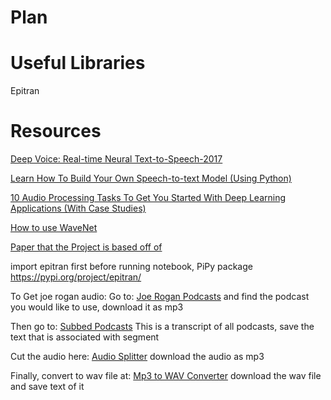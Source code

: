 Plan
===

Useful Libraries
===
Epitran


Resources
====
[Deep Voice: Real-time Neural Text-to-Speech-2017](https://arxiv.org/pdf/1702.07825.pdf)

[Learn How To Build Your Own Speech-to-text Model (Using Python)](https://www.analyticsvidhya.com/blog/2019/07/learn-build-first-speech-to-text-model-python/)

[10 Audio Processing Tasks To Get You Started With Deep Learning Applications (With Case Studies)](https://www.analyticsvidhya.com/blog/2018/01/10-audio-processing-projects-applications/)

[How to use WaveNet](https://towardsdatascience.com/how-wavenet-works-12e2420ef386)

[Paper that the Project is based off of](https://arxiv.org/pdf/1702.07825.pdf)

import epitran first before running notebook, PiPy package
https://pypi.org/project/epitran/

To Get joe rogan audio:
Go to:
[Joe Rogan Podcasts](http://podcasts.joerogan.net/podcasts/mark-normand)
and find the podcast you would like to use, download it as mp3


Then go to:
[Subbed Podcasts](https://podscribe.app/feeds/http-joeroganexpjoeroganlibsynprocom-rss/episodes/7798906218684900b35f1eeeaa5c2d64)
This is a transcript of all podcasts, save the text that is associated with segment

Cut the audio here:
[Audio Splitter](https://mp3cut.net/)
download the audio as mp3

Finally, convert to wav file at:
[Mp3 to WAV Converter](https://audio.online-convert.com/convert-to-wav)
download the wav file and save text of it
